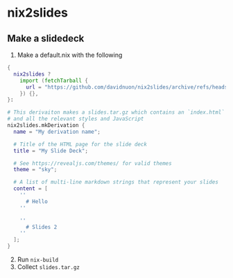 # nix2slides

## Make a slidedeck

1. Make a default.nix with the following

```nix
{
  nix2slides ?
    import (fetchTarball {
      url = "https://github.com/davidnuon/nix2slides/archive/refs/heads/main.tar.gz";
    }) {},
}:

# This derivaiton makes a slides.tar.gz which contains an `index.html`
# and all the relevant styles and JavaScript
nix2slides.mkDerivation {
  name = "My derivation name";

  # Title of the HTML page for the slide deck
  title = "My Slide Deck";

  # See https://revealjs.com/themes/ for valid themes
  theme = "sky";

  # A list of multi-line markdown strings that represent your slides
  content = [
    ''
      # Hello
    ''

    '' 
      # Slides 2
    ''
  ];
}
```

2. Run `nix-build`
3. Collect `slides.tar.gz`
